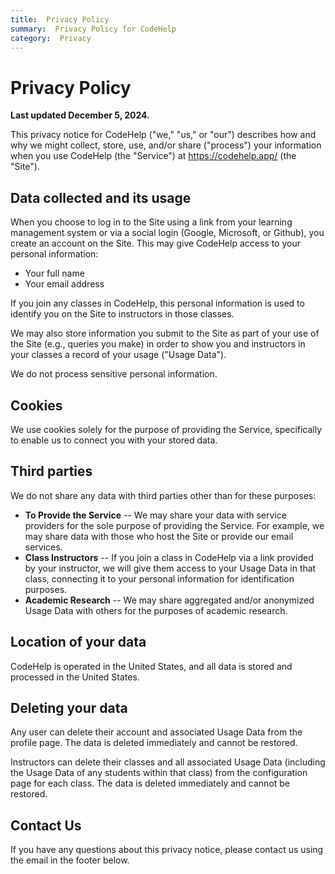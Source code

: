 ```yaml
---
title:  Privacy Policy
summary:  Privacy Policy for CodeHelp
category:  Privacy
---
```


# Privacy Policy

**Last updated December 5, 2024.**

This privacy notice for CodeHelp ("we," "us," or "our") describes how and why we might collect, store, use, and/or share ("process") your information when you use CodeHelp (the "Service") at https://codehelp.app/ (the "Site").


## Data collected and its usage

When you choose to log in to the Site using a link from your learning management system or via a social login (Google, Microsoft, or Github), you create an account on the Site.
This may give CodeHelp access to your personal information:

 * Your full name
 * Your email address

If you join any classes in CodeHelp, this personal information is used to identify you on the Site to instructors in those classes.

We may also store information you submit to the Site as part of your use of the Site (e.g., queries you make) in order to show you and instructors in your classes a record of your usage ("Usage Data").

We do not process sensitive personal information.


## Cookies

We use cookies solely for the purpose of providing the Service, specifically to enable us to connect you with your stored data.


## Third parties

We do not share any data with third parties other than for these purposes:

 * **To Provide the Service** -- We may share your data with service providers for the sole purpose of providing the Service.  For example, we may share data with those who host the Site or provide our email services.
 * **Class Instructors** -- If you join a class in CodeHelp via a link provided by your instructor, we will give them access to your Usage Data in that class, connecting it to your personal information for identification purposes.
 * **Academic Research** -- We may share aggregated and/or anonymized Usage Data with others for the purposes of academic research.


## Location of your data

CodeHelp is operated in the United States, and all data is stored and processed in the United States.


## Deleting your data

Any user can delete their account and associated Usage Data from the profile page.  The data is deleted immediately and cannot be restored.

Instructors can delete their classes and all associated Usage Data (including the Usage Data of any students within that class) from the configuration page for each class.  The data is deleted immediately and cannot be restored.


## Contact Us

If you have any questions about this privacy notice, please contact us using the email in the footer below.

